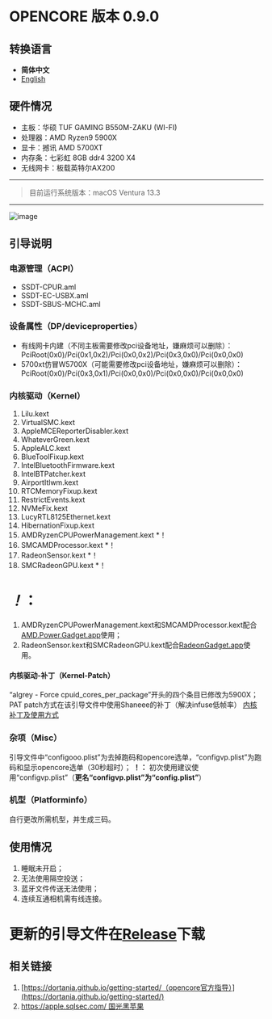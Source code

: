 # OPENCORE 版本 0.9.0
## 转换语言
- **简体中文**
- [English](/README_EN.md)
## 硬件情况
* 主板：华硕 TUF GAMING B550M-ZAKU (WI-FI)
* 处理器：AMD Ryzen9 5900X
* 显卡：撼讯 AMD 5700XT
* 内存条：七彩虹 8GB ddr4 3200 X4
* 无线网卡：板载英特尔AX200

-------

> 目前运行系统版本：macOS Ventura 13.3

-------

![image](/screenshot.webp)

## 引导说明
### 电源管理（ACPI）
* SSDT-CPUR.aml
* SSDT-EC-USBX.aml
* SSDT-SBUS-MCHC.aml
### 设备属性（DP/deviceproperties）
* 有线网卡内建（不同主板需要修改pci设备地址，嫌麻烦可以删除）：PciRoot(0x0)/Pci(0x1,0x2)/Pci(0x0,0x2)/Pci(0x3,0x0)/Pci(0x0,0x0)
* 5700xt仿冒W5700X（可能需要修改pci设备地址，嫌麻烦可以删除）：PciRoot(0x0)/Pci(0x3,0x1)/Pci(0x0,0x0)/Pci(0x0,0x0)/Pci(0x0,0x0)
### 内核驱动（Kernel）
1. Lilu.kext
2. VirtualSMC.kext
3. AppleMCEReporterDisabler.kext
4. WhateverGreen.kext
5. AppleALC.kext
6. BlueToolFixup.kext
7. IntelBluetoothFirmware.kext
8. IntelBTPatcher.kext
9. AirportItlwm.kext
10. RTCMemoryFixup.kext
11. RestrictEvents.kext
12. NVMeFix.kext
13. LucyRTL8125Ethernet.kext
14. HibernationFixup.kext
15. AMDRyzenCPUPowerManagement.kext *！
16. SMCAMDProcessor.kext *！
17. RadeonSensor.kext *！
18. SMCRadeonGPU.kext *！

# *！*：
1. AMDRyzenCPUPowerManagement.kext和SMCAMDProcessor.kext配合[AMD.Power.Gadget.app](https://github.com/trulyspinach/SMCAMDProcessor/releases/download/0.7.1/AMD.Power.Gadget.app.zip)使用；
2. RadeonSensor.kext和SMCRadeonGPU.kext配合[RadeonGadget.app](https://github.com/aluveitie/RadeonSensor/releases/download/0.3.3/RadeonSensor-0.3.3.zip)使用。

#### 内核驱动-补丁（Kernel-Patch）
“algrey - Force cpuid_cores_per_package”开头的四个条目已修改为5900X；
PAT patch方式在该引导文件中使用Shaneee的补丁（解决infuse低帧率）
[内核补丁及使用方式](https://github.com/AMD-OSX/AMD_Vanilla)

### 杂项（Misc）
引导文件中“configooo.plist”为去掉跑码和opencore选单，“configvp.plist”为跑码和显示opencore选单（30秒超时）；
**！：** 初次使用建议使用“configvp.plist”（**更名“configvp.plist”为“config.plist”**）

### 机型（Platforminfo）
自行更改所需机型，并生成三码。

## 使用情况
1. 睡眠未开启；
2. 无法使用隔空投送；
3. 蓝牙文件传送无法使用；
4. 连续互通相机需有线连接。

# 更新的引导文件在[Release](https://github.com/YUANJIANGWANGYU/Ryzenintosh_B550M-5900X-5700XT-AX200/releases)下载

## 相关链接
1. [https://dortania.github.io/getting-started/（opencore官方指导）](https://dortania.github.io/getting-started/)
2. [https://apple.sqlsec.com/ 国光黑苹果](https://apple.sqlsec.com/)


